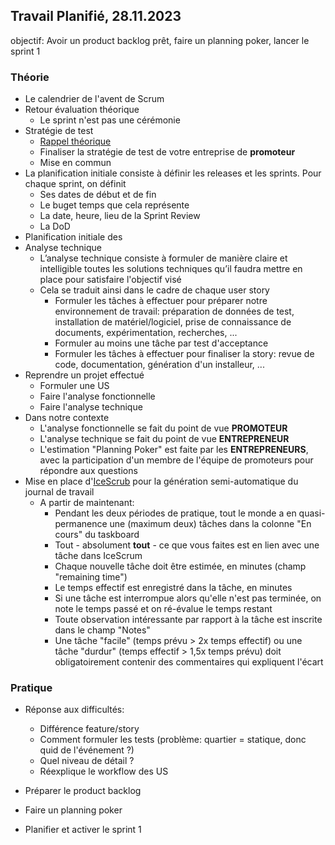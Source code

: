 ## Travail Planifié, 28.11.2023

objectif: Avoir un product backlog prêt, faire un planning poker, lancer le sprint 1  
### Théorie

- Le calendrier de l'avent de Scrum
- Retour évaluation théorique
  - Le sprint n'est pas une cérémonie
- Stratégie de test
  - [Rappel théorique](../Supports/Stratégie%20de%20test.pdf)
  - Finaliser la stratégie de test de votre entreprise de **promoteur**
  - Mise en commun
- La planification initiale consiste à définir les releases et les sprints. Pour chaque sprint, on définit
  - Ses dates de début et de fin
  - Le buget temps que cela représente
  - La date, heure, lieu de la Sprint Review
  - La DoD
- Planification initiale des 
- Analyse technique
  - L’analyse technique consiste à formuler de manière claire et intelligible toutes les solutions techniques qu’il faudra mettre en place pour satisfaire l'objectif visé
  - Cela se traduit ainsi dans le cadre de chaque user story
    - Formuler les tâches à effectuer pour préparer notre environnement de travail: préparation de données de test, installation de matériel/logiciel, prise de connaissance de documents, expérimentation, recherches, ...
    - Formuler au moins une tâche par test d'acceptance
    - Formuler les tâches à effectuer pour finaliser la story: revue de code, documentation, génération d'un installeur, ...
- Reprendre un projet effectué
  - Formuler une US
  - Faire l'analyse fonctionnelle
  - Faire l'analyse technique
- Dans notre contexte
  - L'analyse fonctionnelle se fait du point de vue **PROMOTEUR**
  - L'analyse technique se fait du point de vue **ENTREPRENEUR**
  - L'estimation "Planning Poker" est faite par les **ENTREPRENEURS**, avec la participation d'un membre de l'équipe de promoteurs pour répondre aux questions
- Mise en place d'[IceScrub](https://github.com/XCarrel/IceScrub) pour la génération semi-automatique du journal de travail
  - A partir de maintenant:
    - Pendant les deux périodes de pratique, tout le monde a en quasi-permanence une (maximum deux) tâches dans la colonne "En cours" du taskboard
    - Tout - absolument **tout** - ce que vous faites est en lien avec une tâche dans IceScrum
    - Chaque nouvelle tâche doit être estimée, en minutes (champ "remaining time")
    - Le temps effectif est enregistré dans la tâche, en minutes
    - Si une tâche est interrompue alors qu'elle n'est pas terminée, on note le temps passé et on ré-évalue le temps restant
    - Toute observation intéressante par rapport à la tâche est inscrite dans le champ "Notes"
    - Une tâche "facile" (temps prévu > 2x temps effectif) ou une tâche "durdur" (temps effectif > 1,5x temps prévu) doit obligatoirement contenir des commentaires qui expliquent l'écart

### Pratique

- Réponse aux difficultés: 
  - Différence feature/story
  - Comment formuler les tests (problème: quartier = statique, donc quid de l'événement ?)
  - Quel niveau de détail ?
  - Réexplique le workflow des US

- Préparer le product backlog
- Faire un planning poker
- Planifier et activer le sprint 1
